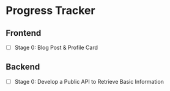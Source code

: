 # Progress Tracker

## Frontend

- [ ] Stage 0: Blog Post & Profile Card

## Backend

- [ ] Stage 0: Develop a Public API to Retrieve Basic Information
